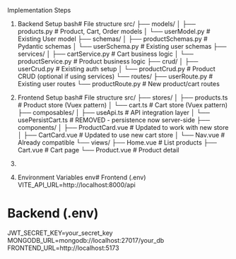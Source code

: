 Implementation Steps
1. Backend Setup
bash# File structure
src/
├── models/
│   ├── products.py         # Product, Cart, Order models
│   └── userModel.py        # Existing User model
├── schemas/
│   ├── productSchemas.py   # Pydantic schemas
│   └── userSchema.py       # Existing user schemas
├── services/
│   ├── cartService.py      # Cart business logic
│   └── productService.py   # Product business logic
├── crud/
│   ├── userCrud.py         # Existing auth setup
│   └── productCrud.py      # Product CRUD (optional if using services)
└── routes/
    ├── userRoute.py            # Existing user routes
    └── productRoute.py         # New product/cart routes

2. Frontend Setup
bash# File structure
src/
├── stores/
│   ├── products.ts         # Product store (Vuex pattern)
│   └── cart.ts             # Cart store (Vuex pattern)
├── composables/
│   ├── useApi.ts           # API integration layer
│   └── usePersistCart.ts   # REMOVED - persistence now server-side
├── components/
│   ├── ProductCard.vue     # Updated to work with new store
│   ├── CartCard.vue        # Updated to use new cart store
│   └── Nav.vue             # Already compatible
└── views/
    ├── Home.vue            # List products
    ├── Cart.vue            # Cart page
    └── Product.vue         # Product detail
3. 
3. Environment Variables
env# Frontend (.env)
VITE_API_URL=http://localhost:8000/api

# Backend (.env)
JWT_SECRET_KEY=your_secret_key
MONGODB_URL=mongodb://localhost:27017/your_db
FRONTEND_URL=http://localhost:5173